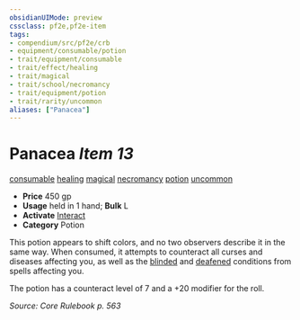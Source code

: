 ```yaml
---
obsidianUIMode: preview
cssclass: pf2e,pf2e-item
tags:
- compendium/src/pf2e/crb
- equipment/consumable/potion
- trait/equipment/consumable
- trait/effect/healing
- trait/magical
- trait/school/necromancy
- trait/equipment/potion
- trait/rarity/uncommon
aliases: ["Panacea"]
---
```

# Panacea *Item 13*  
[consumable](consumable.md)  [healing](healing.md)  [magical](magical.md)  [necromancy](necromancy.md)  [potion](potion.md)  [uncommon](uncommon.md)  

- **Price** 450 gp
- **Usage** held in 1 hand; **Bulk** L
- **Activate** [Interact](interact.md)
- **Category** Potion

This potion appears to shift colors, and no two observers describe it in the same way. When consumed, it attempts to counteract all curses and diseases affecting you, as well as the [blinded](conditions.md#Blinded) and [deafened](conditions.md#Deafened) conditions from spells affecting you.

The potion has a counteract level of 7 and a +20 modifier for the roll.

*Source: Core Rulebook p. 563*